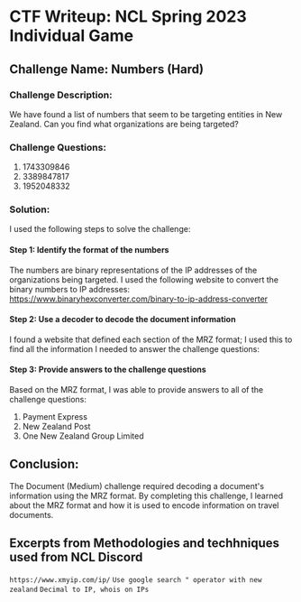 # CTF Writeup: NCL Spring 2023 Individual Game

## Challenge Name: Numbers (Hard)

### Challenge Description:

We have found a list of numbers that seem to be targeting entities in New Zealand. Can you find what organizations are being targeted?

### Challenge Questions:

1. 1743309846
2. 3389847817
3. 1952048332

### Solution:

I used the following steps to solve the challenge:

#### Step 1: Identify the format of the numbers

The numbers are binary representations of the IP addresses of the organizations being targeted. I used the following website to convert the binary numbers to IP addresses: https://www.binaryhexconverter.com/binary-to-ip-address-converter

#### Step 2: Use a decoder to decode the document information

I found a website that defined each section of the MRZ format; I used this to find all the information I needed to answer the challenge questions:

#### Step 3: Provide answers to the challenge questions

Based on the MRZ format, I was able to provide answers to all of the challenge questions:

1. Payment Express
2. New Zealand Post
3. One New Zealand Group Limited

## Conclusion:

The Document (Medium) challenge required decoding a document's information using the MRZ format. By completing this challenge, I learned about the MRZ format and how it is used to encode information on travel documents.

## Excerpts from Methodologies and techhniques used from NCL Discord
`https://www.xmyip.com/ip/`
`Use google search " operator with new zealand`
`Decimal to IP, whois on IPs`
